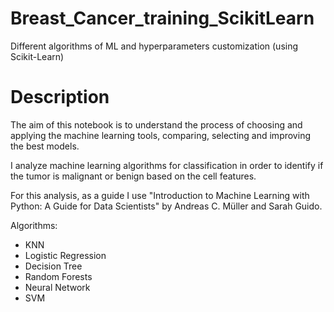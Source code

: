 # Breast_Canсer_training_ScikitLearn
Different algorithms of ML and hyperparameters customization (using Scikit-Learn)

# Description 
The aim of this notebook is to understand the process of choosing and applying the machine learning tools, comparing, selecting and improving the best models.

I analyze machine learning algorithms for classification in order to identify if the tumor is malignant or benign based on the cell features.

For this analysis, as a guide  I use  "Introduction to Machine Learning with Python: A Guide for Data Scientists"
by Andreas C. Müller and Sarah Guido.

Algorithms:

* KNN
* Logistic Regression
* Decision Tree
* Random Forests
* Neural Network
* SVM

